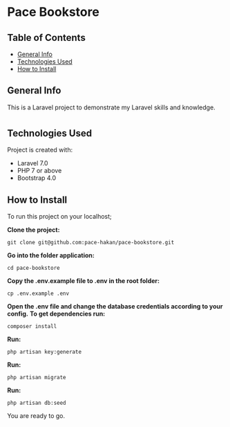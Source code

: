 # Pace Bookstore

## Table of Contents
* [General Info](#general-info)
* [Technologies Used](#technologies-used)
* [How to Install](#how-to-install)

###
## General Info
This is a Laravel project to demonstrate my Laravel skills and knowledge.

#
## Technologies Used
Project is created with:
* Laravel 7.0
* PHP 7 or above
* Bootstrap 4.0


## How to Install
To run this project on your localhost;

**Clone the project:**
```
git clone git@github.com:pace-hakan/pace-bookstore.git
```

**Go into the folder application:**
```
cd pace-bookstore
```

**Copy the .env.example file to .env in the root folder:**
```
cp .env.example .env
```

**Open the .env file and change the database credentials according to your config.**
**To get dependencies run:**
```
composer install
```

**Run:**
```
php artisan key:generate
```

**Run:**
```
php artisan migrate
```

**Run:**
```
php artisan db:seed
```

You are ready to go.
